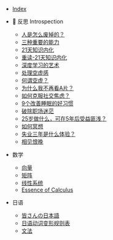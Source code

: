 * [Index](/)
* :100: 反思 Introspection
    * [人是怎么废掉的？](/introspection/how_is_a_person_decadent)
    * [三种重要的能力](/introspection/Important_capability)
    * [21天知识内化](/introspection/21_days_of_knowledge_memory)
    * [重读-21天知识内化](/introspection/21_days_of_knowledge_memory_reread)
    * [深度学习的艺术](/introspection/the_art_of_deep_learning)
    * [处理空虚感](/introspection/deal_with_feeling_of_emptiness)
    * [何谓空虚？](/introspection/what_is_emptiness)
    * [为什么我不再看A片？](/introspection/Why_I_stopped_watching_porn)
    * [如何克服社交焦虑？](/introspection/spotlight_effect)
    * [9个改善睡眠的好习惯](/introspection/good_habits_to_improve_sleep)
    * [破除职场迷茫](/introspection/solve_career_confusion)
    * [25岁做什么，可在5年后受益匪浅？](/introspection/what_can_be_done_at_25_for_lift)
    * [如何冥想](/introspection/how_to_meditate)
    * [失业三年是什么体验？](/introspection/3_year_of_unemployment_experience)
    * [相见恨晚](/regret_for_seeing_each_other_late)
* 数学
    * [向量](./math/linear_algebra/01_vector)
    * [矩阵](./math/linear_algebra/02_matrix)
    * [线性系统](./math/linear_algebra/03_linear_system)
    * [Essence of Calculus](/math/Essence_of_calculus)

* 日语
    * [皆さんの日本語](/Japanese/皆さんの日本語)
    * [日语动词变形规则表](/Japanese/日语动词变形规则表)
    * [文法](/Japanese/文法)